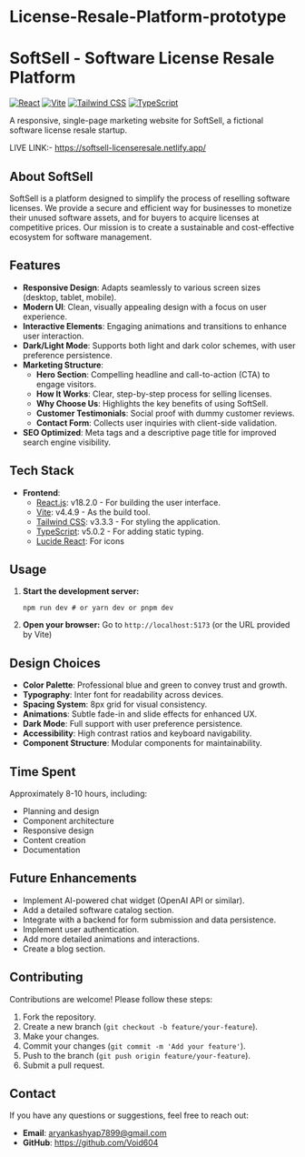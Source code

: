 # License-Resale-Platform-prototype
# SoftSell - Software License Resale Platform

[![React](https://img.shields.io/badge/React-18.2.0-61dafb?style=flat-square&logo=react)](https://react.dev/)
[![Vite](https://img.shields.io/badge/Vite-4.4.9-646cff?style=flat-square&logo=vite)](https://vitejs.dev/)
[![Tailwind CSS](https://img.shields.io/badge/Tailwind_CSS-3.3.3-38bdf8?style=flat-square&logo=tailwindcss&logoColor=white)](https://tailwindcss.com/)
[![TypeScript](https://img.shields.io/badge/TypeScript-5.0.2-3178c6?style=flat-square&logo=typescript&logoColor=white)](https://www.typescriptlang.org/)

A responsive, single-page marketing website for SoftSell, a fictional software license resale startup.

LIVE LINK:- https://softsell-licenseresale.netlify.app/

## About SoftSell

SoftSell is a platform designed to simplify the process of reselling software licenses. We provide a secure and efficient way for businesses to monetize their unused software assets, and for buyers to acquire licenses at competitive prices. Our mission is to create a sustainable and cost-effective ecosystem for software management.

## Features

-   **Responsive Design**: Adapts seamlessly to various screen sizes (desktop, tablet, mobile).
-   **Modern UI**: Clean, visually appealing design with a focus on user experience.
-   **Interactive Elements**: Engaging animations and transitions to enhance user interaction.
-   **Dark/Light Mode**: Supports both light and dark color schemes, with user preference persistence.
-   **Marketing Structure**:
    -   **Hero Section**: Compelling headline and call-to-action (CTA) to engage visitors.
    -   **How It Works**: Clear, step-by-step process for selling licenses.
    -   **Why Choose Us**: Highlights the key benefits of using SoftSell.
    -   **Customer Testimonials**: Social proof with dummy customer reviews.
    -   **Contact Form**: Collects user inquiries with client-side validation.
-   **SEO Optimized**: Meta tags and a descriptive page title for improved search engine visibility.

## Tech Stack

-   **Frontend**:
    -   [React.js](https://react.dev/):  v18.2.0 -  For building the user interface.
    -   [Vite](https://vitejs.dev/): v4.4.9 -  As the build tool.
    -   [Tailwind CSS](https://tailwindcss.com/): v3.3.3 - For styling the application.
    -   [TypeScript](https://www.typescriptlang.org/): v5.0.2 - For adding static typing.
    -   [Lucide React](https://lucide.com/): For icons


## Usage

1.  **Start the development server:**

    ```bash.
    npm run dev # or yarn dev or pnpm dev
    ```

2.  **Open your browser:**
    Go to `http://localhost:5173` (or the URL provided by Vite)

## Design Choices

-   **Color Palette**:  Professional blue and green to convey trust and growth.
-   **Typography**:  Inter font for readability across devices.
-   **Spacing System**:  8px grid for visual consistency.
-   **Animations**:  Subtle fade-in and slide effects for enhanced UX.
-   **Dark Mode**:  Full support with user preference persistence.
-    **Accessibility**: High contrast ratios and keyboard navigability.
-   **Component Structure**: Modular components for maintainability.

## Time Spent

Approximately 8-10 hours, including:

-   Planning and design
-   Component architecture
-   Responsive design
-   Content creation
-   Documentation

## Future Enhancements

-   Implement AI-powered chat widget (OpenAI API or similar).
-   Add a detailed software catalog section.
-   Integrate with a backend for form submission and data persistence.
-   Implement user authentication.
-   Add more detailed animations and interactions.
-   Create a blog section.

## Contributing

Contributions are welcome!  Please follow these steps:

1.  Fork the repository.
2.  Create a new branch (`git checkout -b feature/your-feature`).
3.  Make your changes.
4.  Commit your changes (`git commit -m 'Add your feature'`).
5.  Push to the branch (`git push origin feature/your-feature`).
6.  Submit a pull request.


## Contact

If you have any questions or suggestions, feel free to reach out:

-   **Email**: aryankashyap7899@gmail.com
-   **GitHub**: https://github.com/Void604

